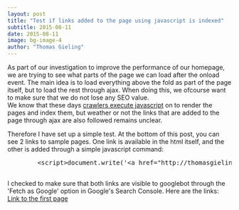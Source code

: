 ```yaml
---
layout: post
title: "Test if links added to the page using javascript is indexed"
subtitle: 2015-08-11
date: 2015-08-11
image: bg-image-4
author: "Thomas Gieling"
---
```


<p>
	As part of our investigation to improve the performance of our homepage, we are trying to see what parts of the page we can load after the onload event.
	The main idea is to load everything above the fold as part of the page itself, but to load the rest through ajax. When doing this, we ofcourse want to make sure that we do not lose any SEO value.<br>	We know that these days <a href="http://googlewebmastercentral.blogspot.ca/2014/05/understanding-web-pages-better.html" target="_blank">crawlers execute javascript</a> on to render the pages and index them, but weather or not the links that are added to the page through ajax are also followed remains unclear.
</p>
<p>
	Therefore I have set up a simple test. At the bottom of this post, you can see 2 links to sample pages. One link is available in the html itself, and the other is added through a simple javascript command:
	<pre>
		&lt;script&gt;document.write(&#39;&lt;a href=&quot;http://thomasgieling.github.io/secondtestpage.html&quot;&gt;Link to the second page&lt;/a&gt;&lt;br/&gt;&#39;);&lt;/script&gt;
	</pre>
	I checked to make sure that both links are visible to googlebot through the 'Fetch as Google' option in Google's Search Console.
	Here are the links:
	<a href="http://thomasgieling.github.io/firsttestpage.html">Link to the first page</a><br/>
	<script>document.write('<a href="http://thomasgieling.github.io/secondtestpage.html">Link to the second page</a><br/>');</script>
</p>
